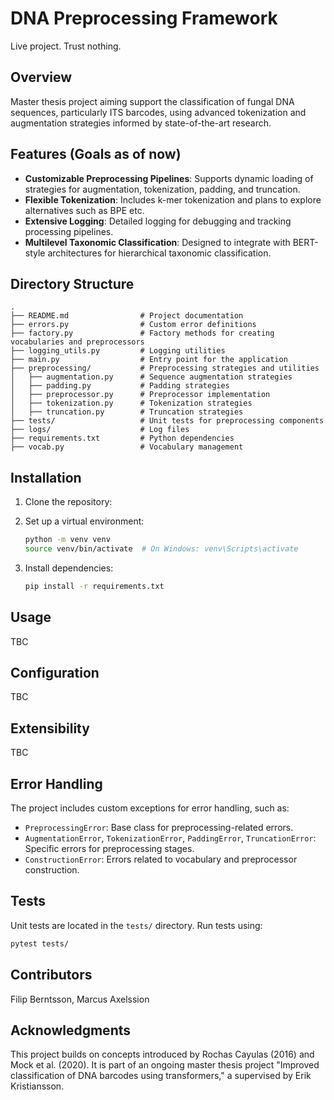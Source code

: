 # DNA Preprocessing Framework

Live project. Trust nothing. 
## Overview

Master thesis project aiming support the classification of fungal DNA sequences, particularly ITS barcodes, using advanced tokenization and augmentation strategies informed by state-of-the-art research.

## Features (Goals as of now)

- **Customizable Preprocessing Pipelines**: Supports dynamic loading of strategies for augmentation, tokenization, padding, and truncation.
- **Flexible Tokenization**: Includes k-mer tokenization and plans to explore alternatives such as BPE etc.
- **Extensive Logging**: Detailed logging for debugging and tracking processing pipelines.
- **Multilevel Taxonomic Classification**: Designed to integrate with BERT-style architectures for hierarchical taxonomic classification.

## Directory Structure

```
.
├── README.md                # Project documentation
├── errors.py                # Custom error definitions
├── factory.py               # Factory methods for creating vocabularies and preprocessors
├── logging_utils.py         # Logging utilities
├── main.py                  # Entry point for the application
├── preprocessing/           # Preprocessing strategies and utilities
│   ├── augmentation.py      # Sequence augmentation strategies
│   ├── padding.py           # Padding strategies
│   ├── preprocessor.py      # Preprocessor implementation
│   ├── tokenization.py      # Tokenization strategies
│   ├── truncation.py        # Truncation strategies
├── tests/                   # Unit tests for preprocessing components
├── logs/                    # Log files
├── requirements.txt         # Python dependencies
├── vocab.py                 # Vocabulary management
```

## Installation

1. Clone the repository:
2. Set up a virtual environment:

   ```bash
   python -m venv venv
   source venv/bin/activate  # On Windows: venv\Scripts\activate
   ```

3. Install dependencies:

   ```bash
   pip install -r requirements.txt
   ```

## Usage
TBC

## Configuration
TBC

## Extensibility
TBC

## Error Handling

The project includes custom exceptions for error handling, such as:

- `PreprocessingError`: Base class for preprocessing-related errors.
- `AugmentationError`, `TokenizationError`, `PaddingError`, `TruncationError`: Specific errors for preprocessing stages.
- `ConstructionError`: Errors related to vocabulary and preprocessor construction.

## Tests

Unit tests are located in the `tests/` directory. Run tests using:

```bash
pytest tests/
```

## Contributors

Filip Berntsson, Marcus Axelssion


## Acknowledgments

This project builds on concepts introduced by Rochas Cayulas (2016) and Mock et al. (2020). It is part of an ongoing master thesis project "Improved classification of DNA barcodes using transformers," a supervised by Erik Kristiansson.

